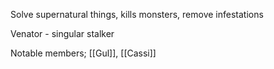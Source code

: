 Solve supernatural things, kills monsters, remove infestations

Venator - singular stalker

Notable members; [[Gul]], [[Cassi]] 